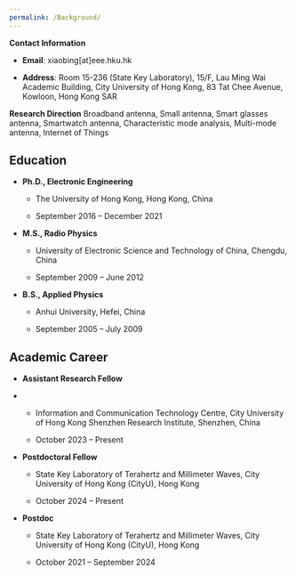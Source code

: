 ```yaml
---
permalink: /Background/
---
```




**Contact Information**
- **Email**: xiaobing[at]eee.hku.hk
  
- **Address**: Room 15-236 (State Key Laboratory), 15/F, Lau Ming Wai Academic Building, City University of Hong Kong, 83 Tat Chee Avenue, Kowloon, Hong Kong SAR

**Research Direction**
Broadband antenna, Small antenna, Smart glasses antenna, Smartwatch antenna, Characteristic mode analysis, Multi-mode antenna, Internet of Things

## Education

- **Ph.D., Electronic Engineering**
  
  - The University of Hong Kong, Hong Kong, China
    
  - September 2016 – December 2021

- **M.S., Radio Physics**
  
  - University of Electronic Science and Technology of China, Chengdu, China
    
  - September 2009 – June 2012

- **B.S., Applied Physics**
  
  - Anhui University, Hefei, China
    
  - September 2005 – July 2009

## Academic Career

- **Assistant Research Fellow**
- 
  - Information and Communication Technology Centre, City University of Hong Kong Shenzhen Research Institute, Shenzhen, China
    
  - October 2023 – Present

- **Postdoctoral Fellow**
  
  - State Key Laboratory of Terahertz and Millimeter Waves, City University of Hong Kong (CityU), Hong Kong
    
  - October 2024 – Present

- **Postdoc**
  
  - State Key Laboratory of Terahertz and Millimeter Waves, City University of Hong Kong (CityU), Hong Kong
    
  - October 2021 – September 2024









